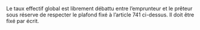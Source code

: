 Le taux effectif global est librement débattu entre l’emprunteur et le prêteur sous réserve de respecter le plafond fixé à l’article 741 ci-dessus.
Il doit être fixé par écrit.